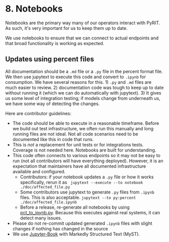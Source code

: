 # 8. Notebooks

Notebooks are the primary way many of our operators interact with PyRIT. As such, it's very important for us to keep them up to date.

We use notebooks to ensure that we can connect to actual endpoints and that broad functionality is working as expected.

## Updates using percent files

All documentation should be a `.md` file or a `.py` file in the percent format file. We then use jupytext to execute this code and convert to `.ipynb` for consumption. We have several reasons for this. 1) `.py` and `.md` files are much easier to review. 2) documentation code was tough to keep up to date without running it (which we can do automatically with jupytext). 3) It gives us some level of integration testing; if models change from underneath us, we have some way of detecting the changes.

Here are contributor guidelines:

- The code should be able to execute in a reasonable timeframe. Before we build out test infrastructure, we often run this manually and long running files are not ideal. Not all code scenarios need to be documented like this in code that runs.
- This is *not* a replacement for unit tests or for integrations tests. Coverage is not needed here. Notebooks are built for understanding.
- This code often connects to various endpoints so it may not be easy to run (not all contributors will have everything deployed). However, it is an expectation that maintainers have all documented infrastructure available and configured.
  - Contributors: if your notebook updates a `.py` file or how it works specifically, rerun it as ` jupytext --execute --to notebook  ./doc/affected_file.py`
  - Some contributors use jupytext to generate `.py` files from `.ipynb` files. This is also acceptable. `jupytext --to py:percent ./doc/affected_file.ipynb`
  - Before a release, re-generate all notebooks by using [pct_to_ipynb.py](../generate_docs/pct_to_ipynb.py). Because this executes against real systems, it can detect many issues.
- Please do not re-commit updated generated `.ipynb` files with slight changes if nothing has changed in the source
- We use [Jupyter-Book](https://jupyterbook.org/) with Markedly Structured Text (MyST).
